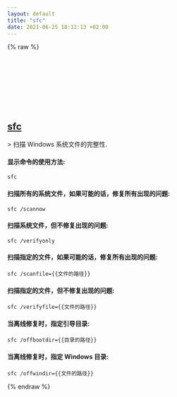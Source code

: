 ```yaml
---
layout: default
title: "sfc"
date: 2021-06-25 18:12:13 +02:00
---
```

{% raw %}
<h2 id="sfc">
  <a href="/zh/windows/sfc.html">sfc</a> <a href="#sfc"><svg class="icon">
    <use href="/assets/images/unicode_sprite.svg#link" />
  </svg></a>
</h2>
> 扫描 Windows 系统文件的完整性.

#### 显示命令的使用方法:
```shell
sfc
```
#### 扫描所有的系统文件，如果可能的话，修复所有出现的问题:
```shell
sfc /scannow
```
#### 扫描系统文件，但不修复出现的问题:
```shell
sfc /verifyonly
```
#### 扫描指定的文件，如果可能的话，修复所有出现的问题:
```shell
sfc /scanfile={{文件的路径}}
```
#### 扫描指定的文件，但不修复出现的问题:
```shell
sfc /verifyfile={{文件的路径}}
```
#### 当离线修复时，指定引导目录:
```shell
sfc /offbootdir={{目录的路径}}
```
#### 当离线修复时，指定 Windows 目录:
```shell
sfc /offwindir={{文件的路径}}
```
{% endraw %}